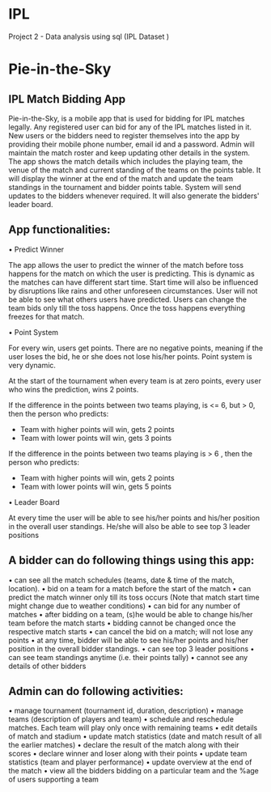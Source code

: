 # IPL

Project 2 - Data analysis using sql (IPL Dataset )

# Pie-in-the-Sky
## IPL Match Bidding App

Pie-in-the-Sky, is a mobile app that is used for bidding for IPL matches legally. Any registered user can bid for any of the IPL matches listed in it. New users or the bidders need to register themselves into the app by providing their mobile phone number, email id and a password. Admin will maintain the match roster and keep updating other details in the system.
The app shows the match details which includes the playing team, the venue of the match and current standing of the teams on the points table. It will display the winner at the end of the match and update the team standings in the tournament and bidder points table. System will send updates to the bidders whenever required. It will also generate the bidders' leader board.

## App functionalities:

•	Predict Winner

The app allows the user to predict the winner of the match before toss happens for the match on which the user is predicting. This is dynamic as the matches can have different start time. Start time will also be influenced by disruptions like rains and other unforeseen circumstances. User will not be able to see what others users have predicted. Users can change the team bids only till the toss happens. Once the toss happens everything freezes for that match.

•	Point System

For every win, users get points. There are no negative points, meaning if the user loses the bid, he or she does not lose his/her points. Point system is very dynamic. 

At the start of the tournament when every team is at zero points, every user who wins the prediction, wins 2 points.

If the difference in the points between two teams playing, is <= 6, but > 0, then the person who predicts: 
-	Team with higher points will win, gets 2 points 
-	Team with lower points will win, gets 3 points

If the difference in the points between two teams playing is > 6 , then the person who predicts: 
-	Team with higher points will win, gets 2 points 
-	Team with lower points will win, gets 5 points

•	Leader Board

At every time the user will be able to see his/her points and his/her position in the overall user standings. He/she will also be able to see top 3 leader positions

## A bidder can do following things using this app:

•	can see all the match schedules (teams, date & time of the match, location). 
•	bid on a team for a match before the start of the match 
•	can predict the match winner only till its toss occurs (Note that match start time might change due to weather conditions)
•	can bid for any number of matches
•	after bidding on a team, (s)he would be able to change his/her team before the match starts
•	bidding cannot be changed once the respective match starts
•	can cancel the bid on a match; will not lose any points
•	at any time, bidder will be able to see his/her points and his/her position in the overall bidder standings. 
•	can see top 3 leader positions
•	can see team standings anytime (i.e. their points tally)
•	cannot see any details of other bidders

## Admin can do following activities:

•	manage tournament (tournament id, duration, description)
•	manage teams (description of players and team)
•	schedule and reschedule matches. Each team will play only once with remaining teams
•	edit details of match and stadium
•	update match statistics (date and match result of all the earlier matches)
•	declare the result of the match along with their scores
•	declare winner and loser along with their points
•	update team statistics (team and player performance)
•	update overview at the end of the match
•	view all the bidders bidding on a particular team and the %age of users supporting a team
